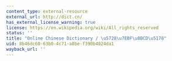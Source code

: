 ```yaml
---
content_type: external-resource
external_url: http://dict.cn/
has_external_license_warning: true
license: https://en.wikipedia.org/wiki/All_rights_reserved
status: ''
title: "Online Chinese Dictionary / \u5728\u7EBF\u8BCD\u5178"
uid: 8b46dc60-63b0-4c71-a8be-f390b4824da1
wayback_url: ''
---
```

